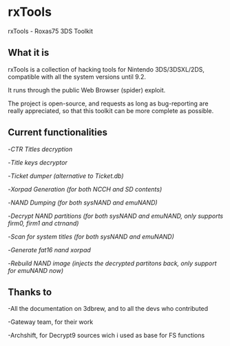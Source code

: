 # rxTools
rxTools - Roxas75 3DS Toolkit

## What it is
rxTools is a collection of hacking tools for Nintendo 3DS/3DSXL/2DS, compatible with all the system versions until 9.2.

It runs through the public Web Browser (spider) exploit.

The project is open-source, and requests as long as bug-reporting are really appreciated, so that this toolkit can be
more complete as possible.

## Current functionalities
  -*CTR Titles decryption*

  -*Title keys decryptor*

  -*Ticket dumper (alternative to Ticket.db)*

  -*Xorpad Generation (for both NCCH and SD contents)*

  -*NAND Dumping (for both sysNAND and emuNAND)*

  -*Decrypt NAND partitions (for both sysNAND and emuNAND, only supports firm0, firm1 and ctrnand)*

  -*Scan for system titles (for both sysNAND and emuNAND)*

  -*Generate fat16 nand xorpad*

  -*Rebuild NAND image (injects the decrypted partitons back, only support for emuNAND now)*

## Thanks to
-All the documentation on 3dbrew, and to all the devs who contributed

-Gateway team, for their work

-Archshift, for Decrypt9 sources wich i used as base for FS functions
